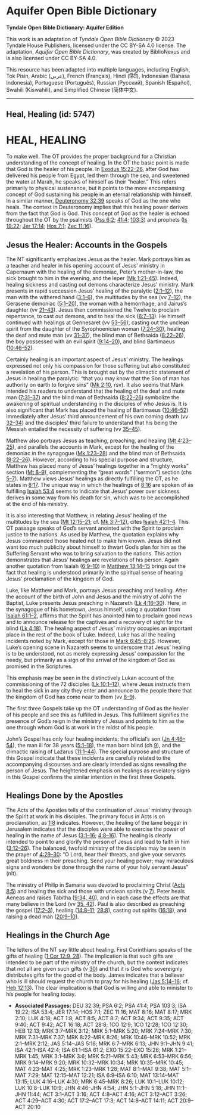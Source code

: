 # Aquifer Open Bible Dictionary

**Tyndale Open Bible Dictionary: Aquifer Edition**

This work is an adaptation of *Tyndale Open Bible Dictionary* © 2023 Tyndale House Publishers, licensed under the CC BY\-SA 4\.0 license. The adaptation, *Aquifer Open Bible Dictionary*, was created by BiblioNexus and is also licensed under CC BY\-SA 4\.0\.

This resource has been adapted into multiple languages, including English, Tok Pisin, Arabic (عربي), French (Français), Hindi (हिंदी), Indonesian (Bahasa Indonesia), Portuguese (Português), Russian (Русский), Spanish (Español), Swahili (Kiswahili), and Simplified Chinese (简体中文).



--------------------------------

## Heal, Healing (id: 5747)

HEAL, HEALING
=============

To make well. The OT provides the proper background for a Christian understanding of the concept of healing. In the OT the basic point is made that God is the healer of his people. In [Exodus 15:22–26](https://ref.ly/Exod15:22-Exod15:26), after God has delivered his people from Egypt, led them through the sea, and sweetened the water at Marah, he speaks of himself as their “healer.” This refers primarily to physical sustenance, but it points to the more encompassing concept of God sustaining his people in an eternal relationship with himself. In a similar manner, [Deuteronomy 32:39](https://ref.ly/Deut32:39) speaks of God as the one who heals. The context in Deuteronomy implies that this healing power derives from the fact that God is God. This concept of God as the healer is echoed throughout the OT by the psalmists ([Pss 6:2](https://ref.ly/Ps6:2); [41:4](https://ref.ly/Ps41:4); [103:3](https://ref.ly/Ps103:3)) and prophets ([Is 19:22](https://ref.ly/Isa19:22); [Jer 17:14](https://ref.ly/Jer17:14); [Hos 7:1](https://ref.ly/Hos7:1); [Zec 11:16](https://ref.ly/Zech11:16)).

Jesus the Healer: Accounts in the Gospels
-----------------------------------------

The NT significantly emphasizes Jesus as the healer. Mark portrays him as a teacher and healer in his opening account of Jesus’ ministry in Capernaum with the healing of the demoniac, Peter’s mother\-in\-law, the sick brought to him in the evening, and the leper ([Mk 1:21–45](https://ref.ly/Mark1:21-Mark1:45)). Indeed, healing sickness and casting out demons characterize Jesus’ ministry. Mark presents in rapid succession Jesus’ healing of the paralytic ([2:1–12](https://ref.ly/Mark2:1-Mark2:12)), the man with the withered hand ([3:1–6](https://ref.ly/Mark3:1-Mark3:6)), the multitudes by the sea (vv [7–12](https://ref.ly/Mark3:7-Mark3:12)), the Gerasene demoniac ([5:1–20](https://ref.ly/Mark5:1-Mark5:20)), the woman with a hemorrhage, and Jairus’s daughter (vv [21–43](https://ref.ly/Mark5:21-Mark5:43)). Jesus then commissioned the Twelve to proclaim repentance, to cast out demons, and to heal the sick ([6:7–13](https://ref.ly/Mark6:7-Mark6:13)). He himself continued with healings at Gennesaret (vv [53–56](https://ref.ly/Mark6:53-Mark6:56)), casting out the unclean spirit from the daughter of the Syrophoenician woman ([7:24–30](https://ref.ly/Mark7:24-Mark7:30)), healing the deaf and mute man (vv [31–37](https://ref.ly/Mark7:31-Mark7:37)), the blind man of Bethsaida ([8:22–26](https://ref.ly/Mark8:22-Mark8:26)), the boy possessed with an evil spirit ([9:14–20](https://ref.ly/Mark9:14-Mark9:20)), and blind Bartimaeus ([10:46–52](https://ref.ly/Mark10:46-Mark10:52)).

Certainly healing is an important aspect of Jesus’ ministry. The healings expressed not only his compassion for those suffering but also constituted a revelation of his person. This is brought out by the climactic statement of Jesus in healing the paralytic: “that you may know that the Son of man has authority on earth to forgive sins” ([Mk 2:10](https://ref.ly/Mark2:10), rsv). It also seems that Mark intended his readers to understand that the healing of the deaf and mute man ([7:31–37](https://ref.ly/Mark7:31-Mark7:37)) and the blind man of Bethsaida ([8:22–26](https://ref.ly/Mark8:22-Mark8:26)) symbolize the awakening of spiritual understanding in the disciples of who Jesus is. It is also significant that Mark has placed the healing of Bartimaeus ([10:46–52](https://ref.ly/Mark10:46-Mark10:52)) immediately after Jesus’ third announcement of his own coming death (vv [32–34](https://ref.ly/Mark10:32-Mark10:34)) and the disciples’ third failure to understand that his being the Messiah entailed the necessity of suffering (vv [35–45](https://ref.ly/Mark10:35-Mark10:45)).

Matthew also portrays Jesus as teaching, preaching, and healing ([Mt 4:23–25](https://ref.ly/Matt4:23-Matt4:25)), and parallels the accounts in Mark, except for the healing of the demoniac in the synagogue ([Mk 1:23–28](https://ref.ly/Mark1:23-Mark1:28)) and the blind man of Bethsaida ([8:22–26](https://ref.ly/Mark8:22-Mark8:26)). However, according to his special purpose and structure, Matthew has placed many of Jesus’ healings together in a “mighty works” section ([Mt 8–9](https://ref.ly/Matt8:1-Matt9:38)), complementing the “great words” (“sermon”) section (chs [5–7](https://ref.ly/Matt5:1-Matt7:29)). Matthew views Jesus’ healings as directly fulfilling the OT, as he states in [8:17](https://ref.ly/Matt8:17). The unique way in which the healings of [8:16](https://ref.ly/Matt8:16) are spoken of as fulfilling [Isaiah 53:4](https://ref.ly/Isa53:4) seems to indicate that Jesus’ power over sickness derives in some way from his death for sin, which was to be accomplished at the end of his ministry.

It is also interesting that Matthew, in relating Jesus’ healing of the multitudes by the sea ([Mt 12:15–21](https://ref.ly/Matt12:15-Matt12:21); cf. [Mk 3:7–12](https://ref.ly/Mark3:7-Mark3:12)), cites [Isaiah 42:1–4](https://ref.ly/Isa42:1-Isa42:4). This OT passage speaks of God’s servant anointed with the Spirit to proclaim justice to the nations. As used by Matthew, the quotation explains why Jesus commanded those healed not to make him known. Jesus did not want too much publicity about himself to thwart God’s plan for him as the Suffering Servant who was to bring salvation to the nations. This action demonstrates that Jesus’ healings are revelations of his person. Again another quotation from Isaiah ([6:9–10](https://ref.ly/Isa6:9-Isa6:10)) in [Matthew 13:14–15](https://ref.ly/Matt13:14-Matt13:15) brings out the fact that healing is understood primarily in the spiritual sense of hearing Jesus’ proclamation of the kingdom of God.

Luke, like Matthew and Mark, portrays Jesus preaching and healing. After the account of the birth of John and Jesus and the ministry of John the Baptist, Luke presents Jesus preaching in Nazareth ([Lk 4:16–30](https://ref.ly/Luke4:16-Luke4:30)). Here, in the synagogue of his hometown, Jesus himself, using a quotation from [Isaiah 61:1–2](https://ref.ly/Isa61:1-Isa61:2), affirms that the Spirit has anointed him to proclaim good news and to announce release for the captives and a recovery of sight for the blind ([Lk 4:18](https://ref.ly/Luke4:18)). The healing aspect of Jesus’ ministry occupies an important place in the rest of the book of Luke. Indeed, Luke has all the healing incidents noted by Mark, except for those in [Mark 6:45–8:26](https://ref.ly/Mark6:45-Mark8:26). However, Luke’s opening scene in Nazareth seems to underscore that Jesus’ healing is to be understood, not as merely expressing Jesus’ compassion for the needy, but primarily as a sign of the arrival of the kingdom of God as promised in the Scriptures.

This emphasis may be seen in the distinctively Lukan account of the commissioning of the 72 disciples ([Lk 10:1–12](https://ref.ly/Luke10:1-Luke10:12)), where Jesus instructs them to heal the sick in any city they enter and announce to the people there that the kingdom of God has come near to them (vv [8–9](https://ref.ly/Luke10:8-Luke10:9)).

The first three Gospels take up the OT understanding of God as the healer of his people and see this as fulfilled in Jesus. This fulfillment signifies the presence of God’s reign in the ministry of Jesus and points to him as the one through whom God is at work in the midst of his people.

John’s Gospel has only four healing incidents: the official’s son ([Jn 4:46–54](https://ref.ly/John4:46-John4:54)), the man ill for 38 years ([5:1–18](https://ref.ly/John5:1-John5:18)), the man born blind (ch [9](https://ref.ly/John9:1-John9:41)), and the climactic raising of Lazarus ([11:1–44](https://ref.ly/John11:1-John11:44)). The special purpose and structure of this Gospel indicate that these incidents are carefully related to the accompanying discourses and are clearly intended as signs revealing the person of Jesus. The heightened emphasis on healings as revelatory signs in this Gospel confirms the similar intention in the first three Gospels.

Healings Done by the Apostles
-----------------------------

The Acts of the Apostles tells of the continuation of Jesus’ ministry through the Spirit at work in his disciples. The primary focus in Acts is on proclamation, as [1:8](https://ref.ly/Acts1:8) indicates. However, the healing of the lame beggar in Jerusalem indicates that the disciples were able to exercise the power of healing in the name of Jesus ([3:1–16](https://ref.ly/Acts3:1-Acts3:16); [4:8–16](https://ref.ly/Acts4:8-Acts4:16)). The healing is clearly intended to point to and glorify the person of Jesus and lead to faith in him ([3:12–26](https://ref.ly/Acts3:12-Acts3:26)). The balanced, twofold ministry of the disciples may be seen in the prayer of [4:29–30](https://ref.ly/Acts4:29-Acts4:30): “O Lord, hear their threats, and give your servants great boldness in their preaching. Send your healing power; may miraculous signs and wonders be done through the name of your holy servant Jesus” (nlt).

The ministry of Philip in Samaria was devoted to proclaiming Christ ([Acts 8:5](https://ref.ly/Acts8:5)) and healing the sick and those with unclean spirits (v [7](https://ref.ly/Acts8:7)). Peter heals Aeneas and raises Tabitha ([9:34, 40](https://ref.ly/Acts9:34,Acts9:40)), and in each case the effects are that many believe in the Lord (vv [35, 42](https://ref.ly/Acts9:35,Acts9:42)). Paul is also described as preaching the gospel ([17:2–3](https://ref.ly/Acts17:2-Acts17:3)), healing ([14:8–11](https://ref.ly/Acts14:8-Acts14:11); [28:8](https://ref.ly/Acts28:8)), casting out spirits ([16:18](https://ref.ly/Acts16:18)), and raising a dead man ([20:9–10](https://ref.ly/Acts20:9-Acts20:10)).

Healings in the Church Age
--------------------------

The letters of the NT say little about healing. First Corinthians speaks of the gifts of healing ([1 Cor 12:9, 28](https://ref.ly/1Cor12:9,1Cor12:28)). The implication is that such gifts are intended to be part of the ministry of the church, but the context indicates that not all are given such gifts (v [30](https://ref.ly/1Cor12:30)) and that it is God who sovereignly distributes gifts for the good of the body. James indicates that a believer who is ill should request the church to pray for his healing ([Jas 5:14–16](https://ref.ly/Jas5:14-Jas5:16); cf. [Heb 12:13](https://ref.ly/Heb12:13)). The clear implication is that God is willing and able to minister to his people for healing today.

* **Associated Passages:** DEU 32:39; PSA 6:2; PSA 41:4; PSA 103:3; ISA 19:22; ISA 53:4; JER 17:14; HOS 7:1; ZEC 11:16; MAT 8:16; MAT 8:17; MRK 2:10; LUK 4:18; ACT 1:8; ACT 8:5; ACT 8:7; ACT 9:34; ACT 9:35; ACT 9:40; ACT 9:42; ACT 16:18; ACT 28:8; 1CO 12:9; 1CO 12:28; 1CO 12:30; HEB 12:13; MRK 3:7–MRK 3:12; MRK 5:1–MRK 5:20; MRK 7:24–MRK 7:30; MRK 7:31–MRK 7:37; MRK 8:22–MRK 8:26; MRK 10:46–MRK 10:52; MRK 2:1–MRK 2:12; JAS 5:14–JAS 5:16; MRK 6:7–MRK 6:13; JHN 9:1–JHN 9:41; ISA 42:1–ISA 42:4; ISA 61:1–ISA 61:2; EXO 15:22–EXO 15:26; MRK 1:21–MRK 1:45; MRK 3:1–MRK 3:6; MRK 5:21–MRK 5:43; MRK 6:53–MRK 6:56; MRK 9:14–MRK 9:20; MRK 10:32–MRK 10:34; MRK 10:35–MRK 10:45; MAT 4:23–MAT 4:25; MRK 1:23–MRK 1:28; MAT 8:1–MAT 9:38; MAT 5:1–MAT 7:29; MAT 12:15–MAT 12:21; ISA 6:9–ISA 6:10; MAT 13:14–MAT 13:15; LUK 4:16–LUK 4:30; MRK 6:45–MRK 8:26; LUK 10:1–LUK 10:12; LUK 10:8–LUK 10:9; JHN 4:46–JHN 4:54; JHN 5:1–JHN 5:18; JHN 11:1–JHN 11:44; ACT 3:1–ACT 3:16; ACT 4:8–ACT 4:16; ACT 3:12–ACT 3:26; ACT 4:29–ACT 4:30; ACT 17:2–ACT 17:3; ACT 14:8–ACT 14:11; ACT 20:9–ACT 20:10

